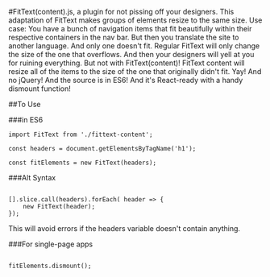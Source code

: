 #FitText(content).js, a plugin for not pissing off your designers.
This adaptation of FitText makes groups of elements resize to the same size.
Use case: You have a bunch of navigation items that fit beautifully within their respective containers in the nav bar. But then you translate the site to another language. And only one doesn't fit. Regular FitText will only change the size of the one that overflows. And then your designers will yell at you for ruining everything. But not with FitText(content)! FitText content will resize all of the items to the size of the one that originally didn't fit. Yay! And no jQuery! And the source is in ES6! And it's React-ready with a handy dismount function!	

##To Use

###in ES6
```
import FitText from './fittext-content';

const headers = document.getElementsByTagName('h1');

const fitElements = new FitText(headers);
```

###Alt Syntax
```If you're not sure whether any elements exist, it's probably safer to instantiate this way:

[].slice.call(headers).forEach( header => {
	new FitText(header);
});
```
This will avoid errors if the headers variable doesn't contain anything.

###For single-page apps
```The dismount function should be called when the element is removed from the page

fitElements.dismount();
```